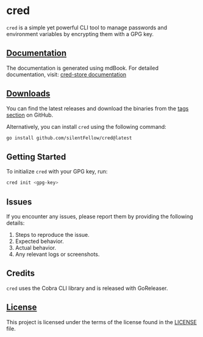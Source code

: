 # cred

`cred` is a simple yet powerful CLI tool to manage passwords and environment variables by encrypting them with a GPG key.

## [Documentation](https://silentfellow.github.io/cred-store/book)

The documentation is generated using mdBook. For detailed documentation, visit: [cred-store documentation](https://silentfellow.github.io/cred-store/book)

## [Downloads](https://github.com/silentFellow/cred-store/tags)

You can find the latest releases and download the binaries from the [tags section](https://github.com/silentFellow/cred-store/tags) on GitHub.

Alternatively, you can install `cred` using the following command:

```sh
go install github.com/silentFellow/cred@latest
```

## Getting Started

To initialize `cred` with your GPG key, run:

```sh
cred init <gpg-key>
```

## Issues

If you encounter any issues, please report them by providing the following details:

1. Steps to reproduce the issue.
2. Expected behavior.
3. Actual behavior.
4. Any relevant logs or screenshots.

## Credits

`cred` uses the Cobra CLI library and is released with GoReleaser.

## [License](./LICENSE)

This project is licensed under the terms of the license found in the [LICENSE](./LICENSE) file.
